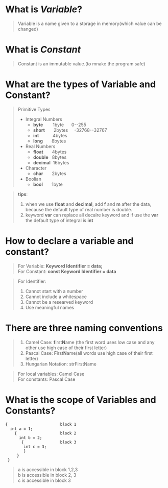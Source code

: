 # What is ***Variable***?
  >Variable is a name given to a storage in memory(which value can be changed) 
 
# What is ***Constant***  
  >Constant is an immutable value.(to mnake the program safe)  

# What are the types of Variable and Constant?
  >Primitive Types  
  >- Integral Numbers  
  >     - **byte**  &ensp; &nbsp;  &nbsp; 1byte  &nbsp;  &nbsp;  &nbsp;0--255
  >     - **short**  &nbsp; &nbsp; &nbsp; 2bytes  &nbsp;  &nbsp; -32768--32767
  >     - **int**   &nbsp; &nbsp; &nbsp;  &nbsp;  &nbsp; 4bytes 
  >     - **long** &nbsp; &nbsp; &nbsp; 8bytes 
  >- Real Numbers  
  >     - **float**  &nbsp;  &nbsp;  &nbsp; 4bytes 
  >     - **double**  &nbsp; 8bytes
  >     - **decimal**&nbsp; 16bytes 
  >- Character  
  >     - **char**  &nbsp;  &nbsp;  &nbsp; 2bytes
  >- Boolian      
  >     - **bool**  &nbsp;  &nbsp;  &nbsp; 1byte
    
  > **tips**:
  > 1. when we use **float** and **decimal**, add **f** and **m** after the data, because the default type of real number is double.
  > 2. keyword **var** can replace all decalre keyword and if use the **var** the default type of integral is **int**  
# How to declare a variable and constant?
  >For Variable: **Keyword Identifier = data;**  
  >For Constant: **const Keyword Identifier = data**

  >For Identifier:
  >1. Cannot start with a number
  >1. Cannot include a whitespace  
  >2. Cannot be a researved keyword
  >3. Use meaningful names  
  
# There are three naming conventions  
  >1. Camel Case: **f**irst**N**ame (the first word uses low case and any other use high case of their first letter)
  >1. Pascal Case: **F**irst**N**ame(all words use high case of their first letter)
  >1. Hungarian Notation: strFirstName  

  >For local variables: Camel Case  
  >For constants: Pascal Case

# What is the scope of Variables and Constants?
```
{                       block 1
  int a = 1;  
    {                   block 2
      int b = 2;  
       {                block 3
        int c = 3;  
        }  
     }  
 }
 ```  
>a is accessible in block 1,2,3  
>b is accessible in block 2, 3  
>c is accessible in block 3  


